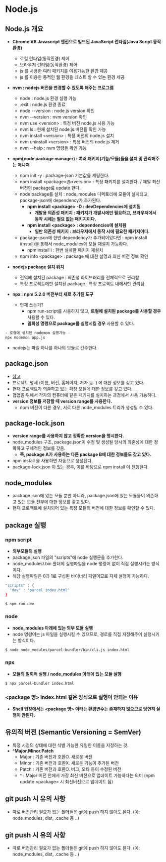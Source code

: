 # Node.js


## Node.js 개요

- **Chrome V8 Javascript 엔진으로 빌드된 JavaScript 런타임(Java Script 동작환경)**
  - 로컬 런타임(동작환경) 제어
  - 브라우저 런타임(동작환경) 제어
  - js 를 사용한 여러 패키지를 이용가능한 환경 제공
  - js 를 이용한 동적인 웹 환경을 테스트 할 수 있는 환경 제공

- **nvm : nodejs 버전을 변경할 수 있도록 해주는 프로그램**
  - node : node.js 환경 실행 가능
  - .exit : node.js 환경 종료
  - node --version : node.js version 확인
  - nvm --version : nvm version 확인
  - nvm use \<version> : 특정 버전 node.js 사용 가능
  - nvm ls : 현재 설치된 node.js 버전들 확인 가능
  - nvm install \<version> : 특정 버전의 node.js 설치
  - nvm uninstall \<version> : 특정 버전의 node.js 제거
  - nvm --help : nvm 명령들 확인 가능

- **npm(node package manager) : 여러 패키지(기능/모듈)들을 설치 및 관리해주는 매니저**
  - npm init -y : package-json 기본값을 세팅한다.
  - npm install \<package\>@\<version\> : 특정 패키지를 설치한다. / 제일 최신 버전의 package로 update 한다.
  - node package를 설치 : node_modules 디렉토리에 모듈이 설치되고, package-json에 dependency가 추가된다.
    - **npm install \<package\> -D : devDependencies에 설치됨**
      - **개발용 의존성 패키지 : 패키지가 개발시에만 필요하고, 브라우저에서 동작 시에는 필요 없는 패키지이다.**
    - **npm install \<package\> : dependencies에 설치됨**
      - **일반 의존성 패키지 : 브라우저에서 동작 시에 필요한 패키지이다.**
  - package-json에 한번 dependency가 추가되어있다면 : npm install i(nstall)을 통해서 node_modules에 모듈 재설치 가능하다.
    - npm install i : 한번 설치한 패키지 재설치
  - npm info \<package\> : package 에 대한 설명과 최신 버전 정보 확인

- **nodejs package 설치 위치**
  - 전역에 설치된 package : 의존성 라이브러리를 전체적으로 관리함
  - 특정 프로젝트에만 설치된 package : 특정 프로젝트 내에서만 관리됨

- **npx : npm 5.2.0 버전부터 새로 추가된 도구**
  - 언제 쓰는가?
    - npm run-script를 사용하지 않고, **로컬에 설치된 package를 사용할 경우** 사용할 수 있다.
    - **일회성 명령으로 package를 실행시킬 경우** 사용할 수 있다.

```bash
- 로컬에 설치된 nodemon 실행가능 -
npx nodemon app.js
```

- nodejs는 파일 하나를 하나의 모듈로 간주한다.


## package.json
  
- [참고](https://edu.goorm.io/learn/lecture/557/%ED%95%9C-%EB%88%88%EC%97%90-%EB%81%9D%EB%82%B4%EB%8A%94-node-js/lesson/174371/package-json)
- 프로젝트 명세 (이름, 버전, 홈페이지, 저자 등..) 에 대한 정보를 갖고 있다.
- 현재 프로젝트가 의존하고 있는 확장 모듈에 대한 정보를 갖고 있다.
- 협업을 위해서 각자의 컴퓨터에 같은 패키지를 설치하는 과정에서 사용 가능하다.
- **version 정보를 저장할 때 version range를 사용한다.**
  - npm 버전이 다른 경우, 서로 다른 node_modules 트리가 생성될 수 있다.


## package-lock.json

- **version range를 사용하지 않고 정확한 version을 명시한다.**
- node_modules 구조, package.json이 수정 및 생성될 당시의 의존성에 대한 정확하고 구체적인 정보를 갖음.
  - **즉, package A가 사용하는 다른 package B에 대한 정보들도 갖고 있다.**
- npm install 을 사용하면 자동으로 생성된다.
- package-lock.json 이 있는 경우, 이를 바탕으로 npm install 이 진행된다.


## node_modules

- package.json에 있는 모듈 뿐만 아니라, package.json에 있는 모듈들이 의존하고 있는 모듈 전부에 대한 정보를 갖고 있다.
- 현재 프로젝트에 설치되어 있는 특정 모듈의 버전에 대한 정보를 확인할 수 있다. 


## package 실행

### npm script

- **외부모듈의 실행**
- package.json 파일의 "scripts"에 node 실행문을 추가한다.
- node_modules/.bin 폴더의 실행파일을 node 명령어 없이 직접 실행시키는 방식이다.
- 해당 실행파일은 0과 1로 구성된 바이너리 파일이므로 자체 실행이 가능하다.

```bash
"scripts" : {
  "dev" : "parcel index.html"
}

$ npm run dev
```

### node

- **node_modules 아래에 있는 외부 모듈 실행**
- node 명령어는 js 파일을 실행시킬 수 있으므로, 경로를 직접 지정해주어 실행시키는 방식이다.

```bash
$ node node_modules/parcel-bundler/bin/cli.js index.html
```

### npx

- **모듈의 일회적 실행 / node_modules 아래에 있는 모듈 실행**

```bash
$ npx parcel-bundler index.html
```

### \<package 명\> index.html 같은 방식으로 실행이 안되는 이유

- **Shell 입장에서는 \<package 명\> 이라는 환경변수는 존재하지 않으므로 당연히 실행이 안된다.**


## 유의적 버전 (Semantic Versioning = SemVer)

- 특정 시점의 상태에 대한 식별 가능한 유일한 이름을 지정하는 것.
- **^Major.Minor.Patch**
  - Major : 기존 버전과 호환O. 새로운 버전
  - Minor : 기존 버전과 호환X. 새로운 기능이 추가된 버전
  - Patch : 기존 버전과 호환O. 버그, 오타 등이 수정된 버전
  - ^ : Major 버전 안에서 가장 최신 버전으로 업데이트 가능하다는 의미 (npm update \<package\> 시 최신버전으로 업데이트 됨)


## git push 시 유의 사항

- 따로 버전관리 필요가 없는 폴더들은 git에 push 하지 않아도 된다. (예: node_modules, dist, .cache 등 ..)


## git push 시 유의 사항

- 따로 버전관리 필요가 없는 폴더들은 git에 push 하지 않아도 된다. (예: node_modules, dist, .cache 등 ..)
